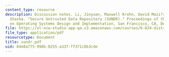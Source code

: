 ```yaml
---
content_type: resource
description: Discussion notes. Li, Jinyuan, Maxwell Krohn, David Mazi?res, Dennis
  Shasha. "Secure Untrusted Data Repository (SUNDR)." Proceedings of the 6th Symposium
  on Operating Systems Design and Implementation, San Francisco, CA, December 2004.
file: https://ol-ocw-studio-app-qa.s3.amazonaws.com/courses/6-824-distributed-computer-systems-engineering-spring-2006/84e8a775998b0255a337ff371c0b3cde_sundr.pdf
file_type: application/pdf
resourcetype: Document
title: sundr.pdf
uid: 84e8a775-998b-0255-a337-ff371c0b3cde
---
```

